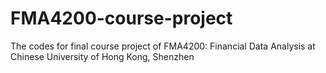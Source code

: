 # FMA4200-course-project
The codes for final course project of FMA4200: Financial Data Analysis at Chinese University of Hong Kong, Shenzhen
